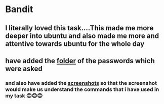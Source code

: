# Bandit

## I literally loved this task....This made me more deeper into ubuntu and also made me more and attentive towards ubuntu for the whole day

## have added the [folder](https://github.com/rakshith6404/amfoss-tasks/tree/main/task-14/PASSWORD_BANDIT) of the passwords which were asked
### and also have added the [screenshots](https://github.com/rakshith6404/amfoss-tasks/tree/main/task-14/tasks14_screenshot) so that the screenshot would make us understand the commands that i have used in my task 😊😊😊

